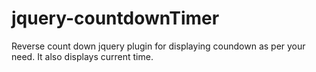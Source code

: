 jquery-countdownTimer
=====================

Reverse count down jquery plugin for displaying coundown as per your need. It also displays current time.
